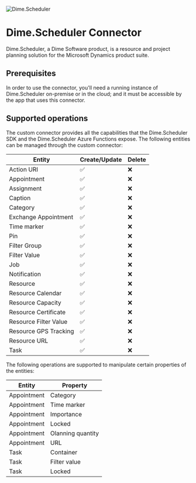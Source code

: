 ![Dime.Scheduler](https://cdn.dimescheduler.com/dime-scheduler/Dime.Scheduler-Black.png)

# Dime.Scheduler Connector

Dime.Scheduler, a Dime Software product, is a resource and project planning solution for the Microsoft Dynamics product suite.

## Prerequisites

In order to use the connector, you'll need a running instance of Dime.Scheduler on-premise or in the cloud; and it must be accessible by the app that uses this connector.

## Supported operations

The custom connector provides all the capabilities that the Dime.Scheduler SDK and the Dime.Scheduler Azure Functions expose.
The following entities can be managed through the custom connector:

| Entity                | Create/Update | Delete |
| --------------------- | ------------- | ------ |
| Action URI            | ✅            | ❌     |
| Appointment           | ✅            | ❌     |
| Assignment            | ✅            | ❌     |
| Caption               | ✅            | ❌     |
| Category              | ✅            | ❌     |
| Exchange Appointment  | ✅            | ❌     |
| Time marker           | ✅            | ❌     |
| Pin                   | ✅            | ❌     |
| Filter Group          | ✅            | ❌     |
| Filter Value          | ✅            | ❌     |
| Job                   | ✅            | ❌     |
| Notification          | ✅            | ❌     |
| Resource              | ✅            | ❌     |
| Resource Calendar     | ✅            | ❌     |
| Resource Capacity     | ✅            | ❌     |
| Resource Certificate  | ✅            | ❌     |
| Resource Filter Value | ✅            | ❌     |
| Resource GPS Tracking | ✅            | ❌     |
| Resource URL          | ✅            | ❌     |
| Task                  | ✅            | ❌     |

The following operations are supported to manipulate certain properties of the entities:

| Entity      | Property          |
| ----------- | ----------------- |
| Appointment | Category          |
| Appointment | Time marker       |
| Appointment | Importance        |
| Appointment | Locked            |
| Appointment | Olanning quantity |
| Appointment | URL               |
| Task        | Container         |
| Task        | Filter value      |
| Task        | Locked            |
